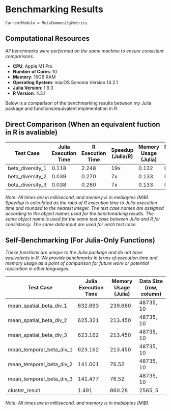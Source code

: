 # Benchmarking Results
```@meta
CurrentModule = MetaCommunityMetrics
```
## Computational Resources
*All benchmarks were performed on the same machine to ensure consistent comparisons.*
- **CPU**: Apple M1 Pro
- **Number of Cores**: 10
- **Memory**: 16GB RAM
- **Operating System**: macOS Sonoma Version 14.2.1
- **Julia Version**: 1.9.3
- **R Version**: 4.3.1


Below is a comparison of the benchmarking results between my Julia package and functions/equivalent implmentation in R.

## Direct Comparison (When an equivalent fuction in R is avaliable)

| Test Case        | Julia Execution Time | R Execution Time  | Speedup (Julia/R) | Memory Usage (Julia) | Memory Usage (R) |
|------------------|----------------------|-------------------|-------------------|----------------------|------------------|
| beta_diversity_1 | 0.118                | 2.248             | 19x               | 0.132                | 0.057            |
| beta_diversity_2 | 0.039                | 0.270             | 7x                | 0.133                | 0.125            |
| beta_diversity_3 | 0.038                | 0.280             | 7x                | 0.133                | 0.125            |

*Note: All times are in millisecond, and memory is in mebibytes (MiB). Speedup is calculated as the ratio of R execution time to Julia execution time and rounded to the nearest integer. The test case names are assigned according to the object names used for the benchmarking results. The same object name is used for the same test case between Julia and R for consistency. The same data input are used for each test case.*

## Self-Benchmarking (For Julia-Only Functions)
*These functions are unique to the Julia package and do not have equivalents in R. We provide benchmarks in terms of execution time and memory usage as a point of comparison for future work or potential replication in other languages.*

| Test Case                | Julia Execution Time | Memory Usage (Julia) | Data Size (row, column)|
|--------------------------|----------------------|----------------------|------------------------|
| mean_spatial_beta_div_1  | 632.693              | 239.660              | 48735, 10              |
| mean_spatial_beta_div_2  | 625.321              | 213.450              | 48735, 10              |
| mean_spatial_beta_div_3  | 623.162              | 213.450              | 48735, 10              |
| mean_temporal_beta_div_1 | 623.162              | 213.450              | 48735, 10              |
| mean_temporal_beta_div_2 | 141.001              | 76.52                | 48735, 10              |
| mean_temporal_beta_div_3 | 141.477              | 76.52                | 48735, 10              |
| cluster_result           | 1.491                | 860.28               | 2565, 5                |





*Note: All times are in millisecond, and memory is in mebibytes (MiB).*


